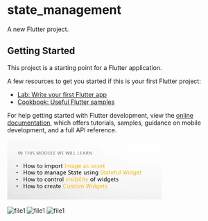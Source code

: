 # state_management

A new Flutter project.

## Getting Started

This project is a starting point for a Flutter application.

A few resources to get you started if this is your first Flutter project:

- [Lab: Write your first Flutter app](https://docs.flutter.dev/get-started/codelab)
- [Cookbook: Useful Flutter samples](https://docs.flutter.dev/cookbook)

For help getting started with Flutter development, view the
[online documentation](https://docs.flutter.dev/), which offers tutorials,
samples, guidance on mobile development, and a full API reference.

![img.png](img.png)

<img width="250" alt="file1" src="https://github.com/PaponAhasan/MEGAROLL-APP-using-Flutter/assets/59710234/50facfda-9bff-4448-bcca-1d1e0296feba">
<img width="250" alt="file1" src="https://github.com/PaponAhasan/MEGAROLL-APP-using-Flutter/assets/59710234/dab1ede5-56f8-4824-b7a9-bae8d131f362">
<img width="250" alt="file1" src="https://github.com/PaponAhasan/MEGAROLL-APP-using-Flutter/assets/59710234/7bef0773-7059-4637-9e36-a5ed023497e4">




